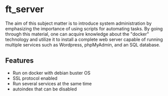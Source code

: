 # ft_server

The aim of this subject matter is to introduce system administration by emphasizing the importance of using scripts for automating tasks. By going through this material, one can acquire knowledge about the "docker" technology and utilize it to install a complete web server capable of running multiple services such as Wordpress, phpMyAdmin, and an SQL database.

## Features
- Run on docker with debian buster OS
- SSL protocol enabled
- Run several services at the same time
- autoindex that can be disabled
